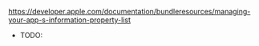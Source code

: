https://developer.apple.com/documentation/bundleresources/managing-your-app-s-information-property-list

* TODO: